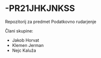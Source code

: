 # -PR21JHKJNKSS
Repozitorij za predmet Podatkovno rudarjenje

Člani skupine:
- Jakob Horvat
- Klemen Jerman
- Nejc Kaluža
